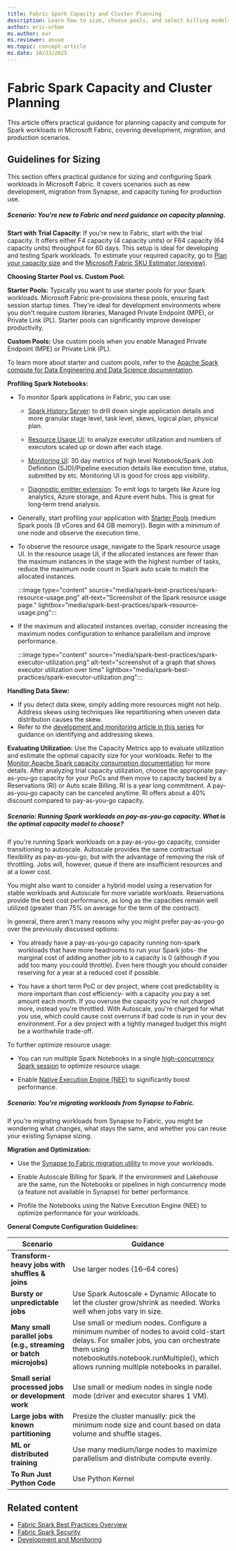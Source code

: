 ```yaml
---
title: Fabric Spark Capacity and Cluster Planning
description: Learn how to size, choose pools, and select billing models for Spark workloads in Microsoft Fabric.
author: eric-urban
ms.author: eur
ms.reviewer: anuve
ms.topic: concept-article
ms.date: 10/23/2025
---
```


# Fabric Spark Capacity and Cluster Planning

This article offers practical guidance for planning capacity and compute for Spark workloads in Microsoft Fabric, covering development, migration, and production scenarios.

## Guidelines for Sizing 

This section offers practical guidance for sizing and configuring Spark workloads in Microsoft Fabric. It covers scenarios such as new development, migration from Synapse, and capacity tuning for production use.

##### Scenario: You're new to Fabric and need guidance on capacity planning.

**Start with Trial Capacity**: If you're new to Fabric, start with the trial capacity. It offers either F4 capacity (4 capacity units) or F64 capacity (64 capacity units) throughput for 60 days. This setup is ideal for developing and testing Spark workloads. To estimate your required capacity, go to [Plan your capacity size](/fabric/enterprise/plan-capacity) and the [Microsoft Fabric SKU Estimator (preview)](https://www.microsoft.com/microsoft-fabric/capacity-estimator).

**Choosing Starter Pool vs. Custom Pool:** 

**Starter Pools:** Typically you want to use starter pools for your Spark workloads. Microsoft Fabric pre-provisions these pools, ensuring fast session startup times. They're ideal for development environments where you don't require custom libraries, Managed Private Endpoint (MPE), or Private Link (PL). Starter pools can significantly improve developer productivity.

**Custom Pools:** Use custom pools when you enable Managed Private Endpoint (MPE) or Private Link (PL). 

To learn more about starter and custom pools, refer to the [Apache Spark compute for Data Engineering and Data Science documentation](/fabric/data-engineering/spark-compute).  

**Profiling Spark Notebooks:** 

- To monitor Spark applications in Fabric, you can use:

  - [Spark History Server](/fabric/data-engineering/apache-spark-history-server): to drill down single application details and more granular stage level, task level, skews, logical plan, physical plan.

  - [Resource Usage UI](/fabric/data-engineering/monitor-spark-resource-utilization): to analyze executor utilization and numbers of executors scaled up or down after each stage.

  - [Monitoring UI](/fabric/data-engineering/browse-spark-applications-monitoring-hub): 30 day metrics of high level Notebook/Spark Job Definition (SJD)/Pipeline execution details like execution time, status, submitted by etc. Monitoring UI is good for cross app visibility.

  - [Diagnostic emitter extension](/fabric/data-engineering/azure-fabric-diagnostic-emitters-azure-event-hub): To emit logs to targets like Azure log analytics, Azure storage, and Azure event hubs. This is great for long‑term trend analysis.

- Generally, start profiling your application with [Starter Pools](/fabric/data-engineering/configure-starter-pools#configure-starter-pools) (medium Spark pools (8 vCores and 64 GB memory)). Begin with a minimum of one node and observe the execution time. 

- To observe the resource usage, navigate to the Spark resource usage UI. In the resource usage UI, if the allocated instances are fewer than the maximum instances in the stage with the highest number of tasks, reduce the maximum node count in Spark auto scale to match the allocated instances.  

    :::image type="content" source="media/spark-best-practices/spark-resource-usage.png" alt-text="Screenshot of the Spark resource usage page." lightbox="media/spark-best-practices/spark-resource-usage.png":::

- If the maximum and allocated instances overlap, consider increasing the maximum nodes configuration to enhance parallelism and improve performance. 

    :::image type="content" source="media/spark-best-practices/spark-executor-utilization.png" alt-text="screenshot of a graph that shows executor utilization over time" lightbox="media/spark-best-practices/spark-executor-utilization.png":::

**Handling Data Skew:** 

- If you detect data skew, simply adding more resources might not help. Address skews using techniques like repartitioning when uneven data distribution causes the skew.
- Refer to the [development and monitoring article in this series](./spark-best-practices-development-monitoring.md) for guidance on identifying and addressing skews. 

**Evaluating Utilization:** Use the Capacity Metrics app to evaluate utilization and estimate the optimal capacity size for your workloads. Refer to the [Monitor Apache Spark capacity consumption documentation](/fabric/data-engineering/monitor-spark-capacity-consumption) for more details. After analyzing trial capacity utilization, choose the appropriate pay-as-you-go capacity for your PoCs and then move to capacity backed by a Reservations (RI) or Auto scale Billing. RI is a year long commitment. A pay-as-you-go capacity can be canceled anytime. RI offers about a 40% discount compared to pay-as-you-go capacity.

##### Scenario: Running Spark workloads on pay-as-you-go capacity. What is the optimal capacity model to choose?

If you're running Spark workloads on a pay-as-you-go capacity, consider transitioning to autoscale. Autoscale provides the same contractual flexibility as pay-as-you-go, but with the advantage of removing the risk of throttling. Jobs will, however, queue if there are insufficient resources and at a lower cost.

You might also want to consider a hybrid model using a reservation for stable workloads and Autoscale for more variable workloads. Reservations provide the best cost performance, as long as the capacities remain well utilized (greater than 75% on average for the term of the contract).

In general, there aren't many reasons why you might prefer pay-as-you-go over the previously discussed options:

- You already have a pay-as-you-go capacity running non-spark workloads that have more headrooms to run your Spark jobs- the marginal cost of adding another job to a capacity is 0 (although if you add too many you could throttle). Even here though you should consider reserving for a year at a reduced cost if possible.

- You have a short term PoC or dev project, where cost predictability is more important than cost efficiency- with a capacity you pay a set amount each month. If you overuse the capacity you're not charged more, instead you're throttled. With Autoscale, you're charged for what you use, which could cause cost overruns if bad code is run in your dev environment. For a dev project with a tightly managed budget this might be a worthwhile trade-off.

To further optimize resource usage:

- You can run multiple Spark Notebooks in a single [high-concurrency Spark session](/fabric/data-engineering/configure-high-concurrency-session-notebooks) to optimize resource usage.

- Enable [Native Execution Engine (NEE)](/fabric/data-engineering/native-execution-engine-overview?tabs=sparksql) to significantly boost performance.

##### Scenario: You're migrating workloads from Synapse to Fabric.

If you're migrating workloads from Synapse to Fabric, you might be wondering what changes, what stays the same, and whether you can reuse your existing Synapse sizing. 

**Migration and Optimization:** 

- Use the [Synapse to Fabric migration utility](/fabric/data-engineering/migrate-synapse-overview) to move your workloads. 

- Enable Autoscale Billing for Spark. If the environment and Lakehouse are the same, run the Notebooks or pipelines in high concurrency mode (a feature not available in Synapse) for better performance. 

- Profile the Notebooks using the Native Execution Engine (NEE) to optimize performance for your workloads. 

**General Compute Configuration Guidelines:** 

| **Scenario**  | **Guidance**  |
|----|----|
| **Transform-heavy jobs with shuffles & joins**  | Use larger nodes (16–64 cores) |
| **Bursty or unpredictable jobs**  | Use Spark Autoscale + Dynamic Allocate to let the cluster grow/shrink as needed. Works well when jobs vary in size.  |
| **Many small parallel jobs (e.g., streaming or batch microjobs)**  | Use small or medium nodes. Configure a minimum number of nodes to avoid cold-start delays. For smaller jobs, you can orchestrate them using notebookutils.notebook.runMultiple(), which allows running multiple notebooks in parallel. |
| **Small serial processed jobs or development work**  | Use small or medium nodes in single node mode (driver and executor shares 1 VM).  |
| **Large jobs with known partitioning**  | Presize the cluster manually: pick the minimum node size and count based on data volume and shuffle stages. |
| **ML or distributed training**  | Use many medium/large nodes to maximize parallelism and distribute compute evenly.  |
| **To Run Just Python Code** | Use Python Kernel |


## Related content

- [Fabric Spark Best Practices Overview](./spark-best-practices-overview.md)
- [Fabric Spark Security](spark-best-practices-security.md)
- [Development and Monitoring](spark-best-practices-development-monitoring.md)

